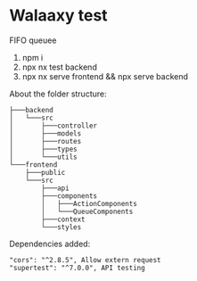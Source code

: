 # Walaaxy test
FIFO queuee

1. npm i
2. npx nx test backend
3. npx nx serve frontend && npx serve backend

About the folder structure:

```
├───backend
│   └───src
│       ├───controller
│       ├───models
│       ├───routes
│       ├───types
│       └───utils
└───frontend
    ├───public
    └───src
        ├───api
        ├───components
        │   ├───ActionComponents
        │   └───QueueComponents
        ├───context
        └───styles 
```

Dependencies added:

    "cors": "^2.8.5", Allow extern request 
    "supertest": "^7.0.0", API testing
